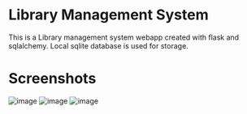 # Library Management System
This is a Library management system webapp created with flask and sqlalchemy. Local sqlite database is used for storage.

# Screenshots
![image](https://github.com/sourish-m/flask-library/assets/86039108/7c61af7a-a5e2-40ce-9987-10ff48521b72)
![image](https://github.com/sourish-m/flask-library/assets/86039108/328fa04d-5456-43e9-b147-00df473bdffe)
![image](https://github.com/sourish-m/flask-library/assets/86039108/61ba8db7-c74e-4a52-8a8e-99722f79a073)




